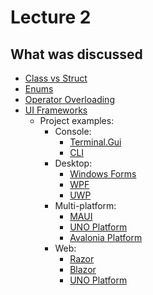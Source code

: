 # Lecture 2

## What was discussed

- [Class vs Struct](ClassAndStruct/ClassVsStruct.dib)
- [Enums](Enums/Enums.dib)
- [Operator Overloading](OperatorOverloading/OperatorOverload.dib)
- [UI Frameworks](UiFrameworks/UIs.dib)
  - Project examples:
    - Console:
      - [Terminal.Gui](UiFrameworks/code/Console/TerminalGui/)
      - [CLI](UiFrameworks/code/Console/CLI/)
    - Desktop:
      - [Windows Forms](UiFrameworks/code/Desktop/WinForms/)
      - [WPF](UiFrameworks/code/Desktop/Wpf/)
      - [UWP](UiFrameworks/code/Desktop/Uwp/)
    - Multi-platform:
      - [MAUI](UiFrameworks/code/MultiPlatform/Maui/)
      - [UNO Platform](UiFrameworks/code/MultiPlatform/Uno/)
      - [Avalonia Platform](UiFrameworks/code/MultiPlatform/Avalonia/)
    - Web:
      - [Razor](UiFrameworks/code/Web/Razor/)
      - [Blazor](UiFrameworks/code/Web/Blazor/)
      - [UNO Platform](UiFrameworks/code/MultiPlatform/Uno/)